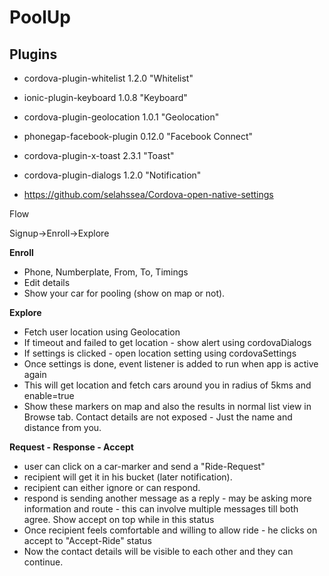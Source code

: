 # PoolUp #

## Plugins ##
* cordova-plugin-whitelist 1.2.0 "Whitelist"
* ionic-plugin-keyboard 1.0.8 "Keyboard"

* cordova-plugin-geolocation 1.0.1 "Geolocation"
* phonegap-facebook-plugin 0.12.0 "Facebook Connect"

* cordova-plugin-x-toast 2.3.1 "Toast"
* cordova-plugin-dialogs 1.2.0 "Notification"

* https://github.com/selahssea/Cordova-open-native-settings


Flow

Signup->Enroll->Explore

**Enroll**

* Phone, Numberplate, From, To, Timings
* Edit details
* Show your car for pooling (show on map or not).

**Explore**

* Fetch user location using Geolocation
* If timeout and failed to get location - show alert using cordovaDialogs
* If settings is clicked - open location setting using cordovaSettings
* Once settings is done, event listener is added to run when app is active again
* This will get location and fetch cars around you in radius of 5kms and enable=true
* Show these markers on map and also the results in normal list view in Browse tab. Contact details are not exposed - Just the name and distance from you.

**Request - Response - Accept**

* user can click on a car-marker and send a "Ride-Request"
* recipient will get it in his bucket (later notification).
* recipient can either ignore or can respond.
* respond is sending another message as a reply - may be asking more information and route - this can involve multiple messages till both agree. Show accept on top while in this status
* Once recipient feels comfortable and willing to allow ride - he clicks on accept to "Accept-Ride" status
* Now the contact details will be visible to each other and they can continue.
